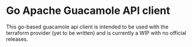 # Go Apache Guacamole API client

This go-based guacamole api client is intended to be used with the terraform provider (yet to be written) and is currently a WIP with no official releases.